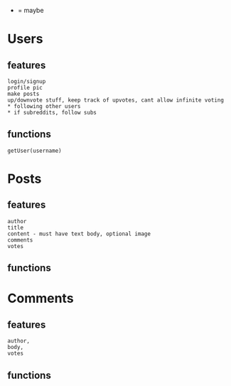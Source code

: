* = maybe

# Users
  ## features
    login/signup
    profile pic
    make posts
    up/downvote stuff, keep track of upvotes, cant allow infinite voting
    * following other users
    * if subreddits, follow subs


  ## functions
    getUser(username)


# Posts
  ## features
    author
    title
    content - must have text body, optional image
    comments
    votes

  ## functions


# Comments
  ## features
    author,
    body,
    votes

  ## functions


